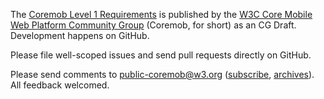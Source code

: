 The [Coremob Level 1 Requirements](http://coremob.github.com/level-1/index.html) is published by the [W3C Core Mobile Web Platform Community Group](http://coremob.org) (Coremob, for short) as an CG Draft. Development happens on GitHub.

Please file well-scoped issues and send pull requests directly on GitHub.

Please send comments to [public-coremob@w3.org](mailto:public-coremob@w3.org?subject=[COREMOB-1-REQ]) ([subscribe](mailto:public-coremob-request@w3.org), [archives](http://lists.w3.org/Archives/Public/public-coremob/)). All feedback welcomed.
